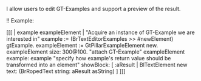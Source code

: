 I allow users to edit GT-Examples and support a preview of the result.

!! Example:

[[[
	| example exampleElement |
	"Acquire an instance of GT-Example we are interested in"
	example := (BrTextEditorExamples >> #newElement) gtExample.
	exampleElement := GtPillarExampleElement new.
	exampleElement size: 300@100.
	"attach GT-Example"
	exampleElement 
		example: example
		"specify how example's return value should be transformed into an element"
		showBlock: [ :aResult | BlTextElement new text: (BrRopedText string: aResult asString) ]
]]]
